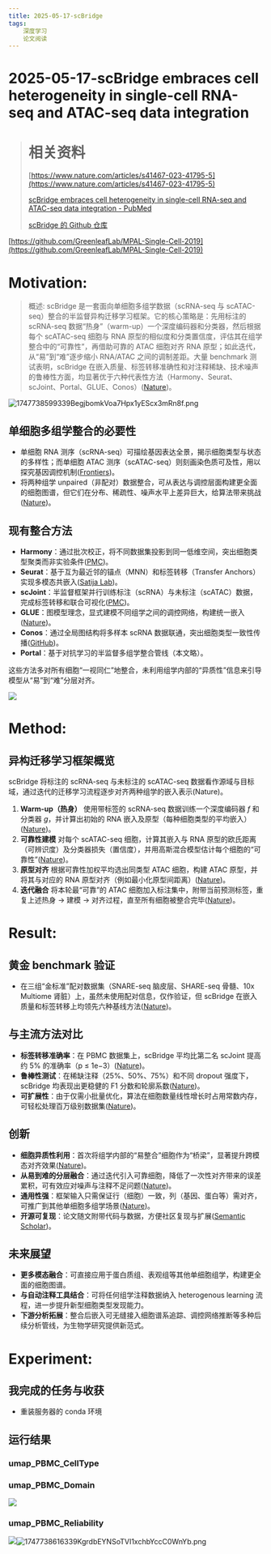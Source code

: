 ```yaml
---
title: 2025-05-17-scBridge
tags: 
    深度学习
    论文阅读
---
```

# 2025-05-17-scBridge embraces cell heterogeneity in single-cell RNA-seq and ATAC-seq data integration

> # 相关资料
>
> [https://www.nature.com/articles/s41467-023-41795-5](https://www.nature.com/articles/s41467-023-41795-5)
>
> [scBridge embraces cell heterogeneity in single-cell RNA-seq and ATAC-seq data integration - PubMed](https://pubmed.ncbi.nlm.nih.gov/37770437/)
>
> [scBridge 的 Github 仓库](https://github.com/XLearning-SCU/scBridge)

[https://github.com/GreenleafLab/MPAL-Single-Cell-2019](https://github.com/GreenleafLab/MPAL-Single-Cell-2019)

# Motivation:

> 概述:
> scBridge 是一套面向单细胞多组学数据（scRNA-seq 与 scATAC-seq）整合的半监督异构迁移学习框架。它的核心策略是：先用标注的 scRNA-seq 数据“热身”（warm-up）一个深度编码器和分类器，然后根据每个 scATAC-seq 细胞与 RNA 原型的相似度和分类置信度，评估其在组学整合中的“可靠性”，再借助可靠的 ATAC 细胞对齐 RNA 原型；如此迭代，从“易”到“难”逐步缩小 RNA/ATAC 之间的调制差距。大量 benchmark 测试表明，scBridge 在嵌入质量、标签转移准确性和对注释稀缺、技术噪声的鲁棒性方面，均显著优于六种代表性方法（Harmony、Seurat、scJoint、Portal、GLUE、Conos）([Nature](https://www.nature.com/articles/s41467-023-41795-5))。

![1747738599339BegjbomkVoa7Hpx1yEScx3mRn8f.png](https://fastly.jsdelivr.net/gh/tkzzzzzz6/imagehost@main/blog/1747738599339BegjbomkVoa7Hpx1yEScx3mRn8f.png)

## 单细胞多组学整合的必要性

- 单细胞 RNA 测序（scRNA-seq）可描绘基因表达全景，揭示细胞类型与状态的多样性；而单细胞 ATAC 测序（scATAC-seq）则刻画染色质可及性，用以探究基因调控机制([Frontiers](https://www.frontiersin.org/journals/genetics/articles/10.3389/fgene.2023.1199087/full?utm_source=chatgpt.com))。
- 将两种组学 unpaired（非配对）数据整合，可从表达与调控层面构建更全面的细胞图谱，但它们在分布、稀疏性、噪声水平上差异巨大，给算法带来挑战([Nature](https://www.nature.com/articles/s41467-023-41795-5))。

## 现有整合方法

- **Harmony**：通过批次校正，将不同数据集投影到同一低维空间，突出细胞类型聚类而非实验条件([PMC](https://pmc.ncbi.nlm.nih.gov/articles/PMC6884693/?utm_source=chatgpt.com))。
- **Seurat**：基于互为最近邻的锚点（MNN）和标签转移（Transfer Anchors）实现多模态共嵌入([Satija Lab](https://satijalab.org/seurat/articles/multimodal_vignette?utm_source=chatgpt.com))。
- **scJoint**：半监督框架并行训练标注（scRNA）与未标注（scATAC）数据，完成标签转移和联合可视化([PMC](https://pmc.ncbi.nlm.nih.gov/articles/PMC9186323/?utm_source=chatgpt.com))。
- **GLUE**：图模型理念，显式建模不同组学之间的调控网络，构建统一嵌入([Nature](https://www.nature.com/articles/s41587-022-01284-4?utm_source=chatgpt.com))。
- **Conos**：通过全局图结构将多样本 scRNA 数据联通，突出细胞类型一致性传播([GitHub](https://github.com/kharchenkolab/conos?utm_source=chatgpt.com))。
- **Portal**：基于对抗学习的半监督多组学整合管线（本文略）。

这些方法多对所有细胞“一视同仁”地整合，未利用组学内部的“异质性”信息来引导模型从“易”到“难”分层对齐。

![](static/BegjbomkVoa7Hpx1yEScx3mRn8f.png)

# Method:

## 异构迁移学习框架概览

scBridge 将标注的 scRNA-seq 与未标注的 scATAC-seq 数据看作源域与目标域，通过迭代的迁移学习流程逐步对齐两种组学的嵌入表示(Nature)。

1. **Warm-up（热身）**
   使用带标签的 scRNA-seq 数据训练一个深度编码器 $f$ 和分类器 $g$，并计算出初始的 RNA 嵌入及原型（每种细胞类型的平均嵌入）([Nature](https://www.nature.com/articles/s41467-023-41795-5))。
2. **可靠性建模**
   对每个 scATAC-seq 细胞，计算其嵌入与 RNA 原型的欧氏距离（可辨识度）及分类器损失（置信度），并用高斯混合模型估计每个细胞的“可靠性”([Nature](https://www.nature.com/articles/s41467-023-41795-5))。
3. **原型对齐**
   根据可靠性加权平均选出同类型 ATAC 细胞，构建 ATAC 原型，并将其与对应的 RNA 原型对齐（例如最小化原型间距离）([Nature](https://www.nature.com/articles/s41467-023-41795-5))。
4. **迭代融合**
   将本轮最“可靠”的 ATAC 细胞加入标注集中，附带当前预测标签，重复上述热身 → 建模 → 对齐过程，直至所有细胞被整合完毕([Nature](https://www.nature.com/articles/s41467-023-41795-5))。

# Result:

## 黄金 benchmark 验证

- 在三组“金标准”配对数据集（SNARE-seq 脑皮层、SHARE-seq 骨髓、10x Multiome 肾脏）上，虽然未使用配对信息，仅作验证，但 scBridge 在嵌入质量和标签转移上均领先六种基线方法([Nature](https://www.nature.com/articles/s41467-023-41795-5))。

## 与主流方法对比

- **标签转移准确率**：在 PBMC 数据集上，scBridge 平均比第二名 scJoint 提高约 5% 的准确率（p ≤ 1e−3）([Nature](https://www.nature.com/articles/s41467-023-41795-5))。
- **鲁棒性测试**：在稀缺注释（25%、50%、75%）和不同 dropout 强度下，scBridge 均表现出更稳健的 F1 分数和轮廓系数([Nature](https://www.nature.com/articles/s41467-023-41795-5))。
- **可扩展性**：由于仅需小批量优化，算法在细胞数量线性增长时占用常数内存，可轻松处理百万级别数据集([Nature](https://www.nature.com/articles/s41467-023-41795-5))。

## 创新

- **细胞异质性利用**：首次将组学内部的“易整合”细胞作为“桥梁”，显著提升跨模态对齐效果([Nature](https://www.nature.com/articles/s41467-023-41795-5))。
- **从易到难的分层融合**：通过迭代引入可靠细胞，降低了一次性对齐带来的误差累积，可有效应对噪声与注释不足问题([Nature](https://www.nature.com/articles/s41467-023-41795-5))。
- **通用性强**：框架输入只需保证行（细胞）一致，列（基因、蛋白等）需对齐，可推广到其他单细胞多组学场景([Nature](https://www.nature.com/articles/s41467-023-41795-5))。
- **开源可复现**：论文随文附带代码与数据，方便社区复现与扩展([Semantic Scholar](https://www.semanticscholar.org/paper/scBridge-embraces-cell-heterogeneity-in-single-cell-Li-Zhang/a9d3933a9902c9e710823df4284a7bf7ab024177?utm_source=chatgpt.com))。

## 未来展望

- **更多模态融合**：可直接应用于蛋白质组、表观组等其他单细胞组学，构建更全面的细胞图谱。
- **与自动注释工具结合**：可将任何组学注释数据纳入 heterogenous learning 流程，进一步提升新型细胞类型发现能力。
- **下游分析拓展**：整合后嵌入可无缝接入细胞谱系追踪、调控网络推断等多种后续分析管线，为生物学研究提供新范式。

# **Experiment:**

## 我完成的任务与收获

- 重装服务器的 conda 环境

## 运行结果

### umap_PBMC_CellType

### umap_PBMC_Domain

![](static/YzVibvyJhoS3Cexix0AcdNFDn6d.png)

### umap_PBMC_Reliability

![](static/KgrdbEYNSoTVI1xchbYccC0WnYb.png)![1747738616339KgrdbEYNSoTVI1xchbYccC0WnYb.png](https://fastly.jsdelivr.net/gh/tkzzzzzz6/imagehost@main/blog/1747738616339KgrdbEYNSoTVI1xchbYccC0WnYb.png)
